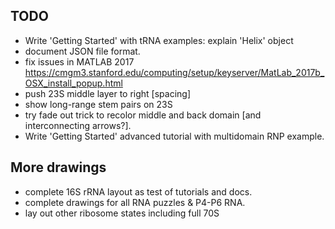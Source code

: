 ## TODO
* Write 'Getting Started' with tRNA examples: explain 'Helix' object
* document JSON file format.
* fix issues in MATLAB 2017 https://cmgm3.stanford.edu/computing/setup/keyserver/MatLab_2017b_OSX_install_popup.html
* push 23S middle layer to right [spacing]
* show long-range stem pairs on 23S
* try fade out trick to recolor middle and back domain [and interconnecting arrows?].
* Write 'Getting Started' advanced tutorial with multidomain RNP example.

## More drawings
* complete 16S rRNA layout as test of tutorials and docs.
* complete drawings for all RNA puzzles & P4-P6 RNA.
* lay out other ribosome states including full 70S

